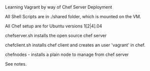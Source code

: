 Learning Vagrant by way of Chef Server Deployment

All Shell Scripts are in ./shared folder, which is mounted on the VM.

All Chef setup are for Ubuntu versions 1[2|4].04

chefserver.sh installs the open source chef server

chefclient.sh installs chef client and creates an user 'vagrant'
in chef.

chefnodes - installs a plain node to manage from chef server

See notes.
